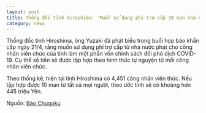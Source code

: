 ```yaml
---
layout: post
title: Thống đốc tỉnh Hiroshima: 'Muốn sử dụng phí trợ cấp 10 man nhà nước cấp cho công nhân viên chức tỉnh làm một phần vốn chính sách đối phó dịch COVID-19'
category: news
---
```

Thống đốc tỉnh Hiroshima, ông Yuzaki đã phát biểu trong buổi họp báo khẩn cấp ngày 21/4, rằng muốn sử dụng phí trợ cấp từ nhà nước phát cho công nhân viên chức của tỉnh làm một phần vốn chính sách đối phó dịch COVID-19. Cụ thể số tiền sẽ được tập hợp theo hình thức tự nguyện từ mỗi công nhân viên chức.

Theo thống kê, hiện tại tỉnh Hiroshima có 4,451 công nhân viên thức. Nếu tập hợp được 10 man từ tất cả mọi người, theo ước tính sẽ có khoảng hơn 445 triệu Yên.

Nguồn: [Báo Chugoku](https://this.kiji.is/625259387255096417?c=113147194022725109)